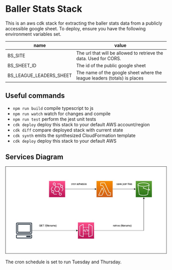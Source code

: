 # Baller Stats Stack
This is an aws cdk stack for extracting the baller stats data from a publicly accessible google sheet. To deploy, ensure you have the following environment variables set.

| name      | value |
| ----------- | ----------- |
| BS_SITE   | The url that will be allowed to retrieve the data. Used for CORS.  |
| BS_SHEET_ID   | The id of the public google sheet |
| BS_LEAGUE_LEADERS_SHEET   | The name of the google sheet where the league leaders (totals) is places  |

## Useful commands
* `npm run build`   compile typescript to js
* `npm run watch`   watch for changes and compile
* `npm run test`    perform the jest unit tests
* `cdk deploy`      deploy this stack to your default AWS account/region
* `cdk diff`        compare deployed stack with current state
* `cdk synth`       emits the synthesized CloudFormation template
* `cdk deploy`      deploy this stack to your default AWS




## Services Diagram
![AWS Services](./images/aws-flow.jpg?raw=true "AWS Services")  

The cron schedule is set to run Tuesday and Thursday.